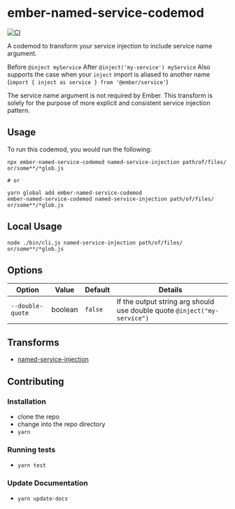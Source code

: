 # ember-named-service-codemod

[![CI](https://github.com/ziw/ember-named-service-codemod/actions/workflows/ci.yml/badge.svg?branch=master)](https://github.com/ziw/ember-named-service-codemod/actions/workflows/ci.yml)

A codemod to transform your service injection to include service name argument.

Before `@inject myService`
After `@inject('my-service') myService`
Also supports the case when your `inject` import is aliased to another name (`import { inject as service } from '@ember/service'`)

The service name argument is not required by Ember. This transform is solely for the purpose of more explicit and consistent service injection pattern.

## Usage

To run this codemod, you would run the following:

```
npx ember-named-service-codemod named-service-injection path/of/files/ or/some**/*glob.js

# or

yarn global add ember-named-service-codemod
ember-named-service-codemod named-service-injection path/of/files/ or/some**/*glob.js
```

## Local Usage

```
node ./bin/cli.js named-service-injection path/of/files/ or/some**/*glob.js
```

## Options

| Option           | Value   | Default | Details                                                                  |
| ---------------- | ------- | ------- | ------------------------------------------------------------------------ |
| `--double-quote` | boolean | `false` | If the output string arg should use double quote `@inject("my-service")` |

## Transforms

<!--TRANSFORMS_START-->

- [named-service-injection](transforms/named-service-injection/README.md)
<!--TRANSFORMS_END-->

## Contributing

### Installation

- clone the repo
- change into the repo directory
- `yarn`

### Running tests

- `yarn test`

### Update Documentation

- `yarn update-docs`
